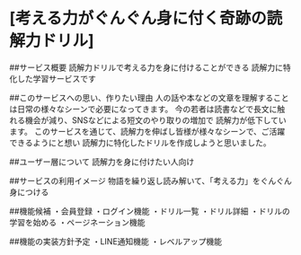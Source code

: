 # [考える力がぐんぐん身に付く奇跡の読解力ドリル]

##サービス概要
読解力ドリルで考える力を身に付けることができる
読解力に特化した学習サービスです

##このサービスへの思い、作りたい理由
人の話や本などの文章を理解することは日常の様々なシーンで必要になってきます。
今の若者は読書などで長文に触れる機会が減り、SNSなどによる短文のやり取りの増加で
読解力が低下しています。
このサービスを通じて、読解力を伸ばし皆様が様々なシーンで、ご活躍できるようにと想い
読解力に特化したドリルを作成しようと思いました。

##ユーザー層について
読解力を身に付けたい人向け

##サービスの利用イメージ
物語を繰り返し読み解いて、「考える力」をぐんぐん身につける

##機能候補
・会員登録
・ログイン機能
・ドリル一覧
・ドリル詳細
・ドリルの学習を始める
・ページネーション機能

##機能の実装方針予定
・LINE通知機能
・レベルアップ機能

